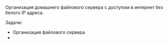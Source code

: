 
Организация домашнего файлового сервера с доступом в интернет без белого IP адреса. 


Задачи: 

- Организация файлового сервера 
- 